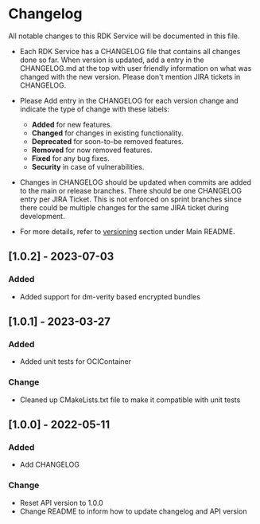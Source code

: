 # Changelog

All notable changes to this RDK Service will be documented in this file.

* Each RDK Service has a CHANGELOG file that contains all changes done so far. When version is updated, add a entry in the CHANGELOG.md at the top with user friendly information on what was changed with the new version. Please don't mention JIRA tickets in CHANGELOG. 

* Please Add entry in the CHANGELOG for each version change and indicate the type of change with these labels:
    * **Added** for new features.
    * **Changed** for changes in existing functionality.
    * **Deprecated** for soon-to-be removed features.
    * **Removed** for now removed features.
    * **Fixed** for any bug fixes.
    * **Security** in case of vulnerabilities.

* Changes in CHANGELOG should be updated when commits are added to the main or release branches. There should be one CHANGELOG entry per JIRA Ticket. This is not enforced on sprint branches since there could be multiple changes for the same JIRA ticket during development. 

* For more details, refer to [versioning](https://github.com/rdkcentral/rdkservices#versioning) section under Main README.

## [1.0.2] - 2023-07-03
### Added
- Added support for dm-verity based encrypted bundles

## [1.0.1] - 2023-03-27
### Added
- Added unit tests for OCIContainer
### Change
- Cleaned up CMakeLists.txt file to make it compatible with unit tests

## [1.0.0] - 2022-05-11
### Added
- Add CHANGELOG
### Change
- Reset API version to 1.0.0
- Change README to inform how to update changelog and API version